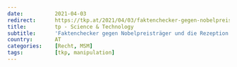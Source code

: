 ```yaml
---
date:          2021-04-03
redirect:      https://tkp.at/2021/04/03/faktenchecker-gegen-nobelpreistraeger-und-die-rezeption-in-medien/
title:         tp - Science & Technology
subtitle:      'Faktenchecker gegen Nobelpreisträger und die Rezeption in Medien'
country:       AT
categories:    [Recht, MSM]
tags:          [tkp, manipulation]
---
```

